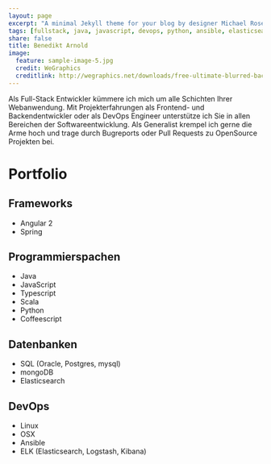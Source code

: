 ```yaml
---
layout: page
excerpt: "A minimal Jekyll theme for your blog by designer Michael Rose."
tags: [fullstack, java, javascript, devops, python, ansible, elasticsearch, freelance]
share: false
title: Benedikt Arnold
image:
  feature: sample-image-5.jpg
  credit: WeGraphics
  creditlink: http://wegraphics.net/downloads/free-ultimate-blurred-background-pack/
---
```

Als Full-Stack Entwickler kümmere ich mich um alle Schichten Ihrer Webanwendung. Mit Projekterfahrungen als Frontend- und Backendentwickler oder als DevOps Engineer unterstütze ich Sie in allen Bereichen der Softwareentwicklung. Als Generalist krempel ich gerne die Arme hoch und trage durch Bugreports oder Pull Requests zu OpenSource Projekten bei.

Portfolio
=========

Frameworks
----------
- Angular 2
- Spring

Programmierspachen
------------------
- Java
- JavaScript
- Typescript
- Scala
- Python
- Coffeescript

Datenbanken
-----------
- SQL (Oracle, Postgres, mysql)
- mongoDB
- Elasticsearch

DevOps
------
- Linux
- OSX
- Ansible
- ELK (Elasticsearch, Logstash, Kibana)
